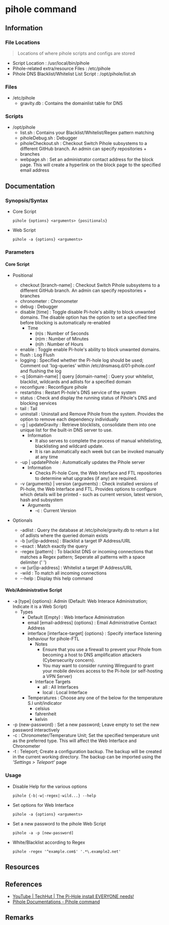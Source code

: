 # pihole command

## Information

### File Locations
> Locations of where pihole scripts and configs are stored
+ Script Location : /usr/local/bin/pihole
+ Pihole-related extra/resource Files : /etc/pihole
+ Pihole DNS Blacklist/Whitelist List Script : /opt/pihole/list.sh

### Files
- /etc/pihole
    + gravity.db : Contains the domainlist table for DNS

### Scripts
- /opt/pihole
    + list.sh           : Contains your Blacklist/Whitelist/Regex pattern matching
    + piholeDebug.sh    : Debugger
    + piholeCheckout.sh : Checkout Switch Pihole subsystems to a different GitHub branch. An admin can specify repositories + branches
    + webpage.sh        : Set an administrator contact address for the block page. This will create a hyperlink on the block page to the specified email address

## Documentation
### Synopsis/Syntax
- Core Script
    ```console
    pihole {options} <arguments> {positionals}
    ```

- Web Script
    ```console
    pihole -a {options} <arguments>
    ```
    
### Parameters

#### Core Script
- Positional
    + checkout [branch-name] : Checkout Switch Pihole subsystems to a different GitHub branch. An admin can specify repositories + branches
    + chronometer : Chronometer
    + debug : Debugger
    + disable [time] : Toggle disable Pi-hole's ability to block unwanted domains. The disable option has the option to set a specified time before blocking is automatically re-enabled
        - Time
            + (n)s : Number of Seconds
            + (n)m : Number of Minutes
            + (n)h : Number of Hours
    + enable : Toggle enable Pi-hole's ability to block unwanted domains. 
    + flush : Log Flush
    + logging : Specified whether the Pi-hole log should be used; Comment out 'log-queries' within /etc/dnsmasq.d/01-pihole.conf and flushing the log
    + -q [domain-name] | query [domain-name] : Query your whitelist, blacklist, wildcards and adlists for a specified domain
    + reconfigure : Reconfigure pihole
    + restartdns : Restart Pi-hole's DNS service of the system
    + status : Check and display the running status of Pihole's DNS and blocking services
    + tail : Tail
    + uninstall : Uninstall and Remove Pihole from the system. Provides the option to remove each dependency individually
    + -g | updateGravity : Retrieve blocklists, consolidate them into one unique list for the built-in DNS server to use. 
        - Information
            + It also serves to complete the process of manual whitelisting, blacklisting and wildcard update. 
            + It is ran automatically each week but can be invoked manually at any time
    + -up | updatePihole : Automatically updates the Pihole server
        - Information
            + Checks Pi-hole Core, the Web Interface and FTL repositories to determine what upgrades (if any) are required.
    + -v {arguments} | version {arguments} : Check installed versions of Pi-hole, the Web Interface and FTL. Provides options to configure which details will be printed - such as current version, latest version, hash and subsystem
        - Arguments
            + -c : Current Version

- Optionals
    + -adlist : Query the database at /etc/pihole/gravity.db to return a list of adlists where the queried domain exists
    + -b [url|ip-address] : Blacklist a target IP Address/URL
    + -exact : Match exactly the query
    + -regex [pattern] : To blacklist DNS or incoming connections that matches a Regex pattern; Seperate all patterns with a space delimiter (' ')
    + -w [url|ip-address] : Whitelist a target IP Address/URL
    + -wild : To match all incoming connections
    + --help : Display this help command
    
#### Web/Administrative Script
+ -a [type] {options}: Admin (Default: Web Interace Administration; Indicate it is a Web Script)
    - Types
        + Default (Empty) : Web Interface Administration
        + email [email-address] {options} : Email Administrative Contact Address
        + interface [interface-target] {options} : Specify interface listening behaviour for pihole-FTL
            - Notes
                + Ensure that you use a firewall to prevent your Pihole from becoming a host to DNS amplification attackers (Cybersecurity concern).
                + You may want to consider running Wireguard to grant your mobile devices access to the Pi-hole (or self-hosting a VPN Server)
            - Interface Targets
                + all : All Interfaces
                + local : Local Interface
        - Temperatures : Choose any one of the below for the temperature S.I unit/indicator
            + celsius
            + fahrenheit
            + kelvin
+ -p {new-password} : Set a new password; Leave empty to set the new password interactively
+ -c : Chronometer/Temperature Unit; Set the specified temperature unit as the preferred type. This will affect the Web Interface and Chronometer
+ -t : Teleport; Create a configuration backup. The backup will be created in the current working directory. The backup can be imported using the *'Settings > Teleport'* page

### Usage

- Disable Help for the various options
    ```console
    pihole {-b|-w|-regex|-wild...} --help
    ```

- Set options for Web Interface
    ```console
    pihole -a {options} <arguments>
    ```
    
- Set a new password to the pihole Web Script
    ```console
    pihole -a -p [new-password]
    ```

- White/Blacklist according to Regex
    ```console
    pihole -regex '^example.com$' '.*\.example2.net'
    ```

    
## Resources

## References
+ [YouTube | TechHut | The Pi-Hole install EVERYONE needs!](https://www.youtube.com/watch?v=xtMFcVx3cHU)
+ [Pihole Documentations - Pihole command](https://docs.pi-hole.net/core/pihole-command/)

## Remarks
